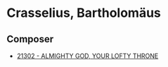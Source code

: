 # Crasselius, Bartholomäus

## Composer

- [21302 - ALMIGHTY GOD, YOUR LOFTY THRONE](/hymns/21302.md)

